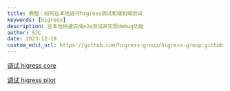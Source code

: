 ```yaml
---
title: 教程：如何在本地进行higress调试和端到端测试
keywords: [higress]
description: 在本地快速完成e2e测试并实现debug功能
author: SJC
date: 2023-12-19
custom_edit_url: https://github.com/higress-group/higress-group.github.io/blob/main/i18n/zh-cn/docusaurus-plugin-content-docs/current/dev/e2e-debug.md
---
```


[调试 higress core](https://higress.cn/blog/e2e-debug)

[调试 higress pilot](https://higress.cn/blog/pilot-debug)
